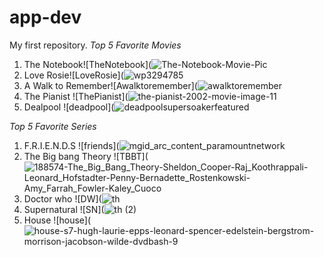 # app-dev
My first repository.
*Top 5 Favorite Movies*
1. The Notebook![TheNotebook](![The-Notebook-Movie-Pic](https://user-images.githubusercontent.com/102367231/207064682-861a737d-71a4-4b57-b5b1-f286267564ae.jpg)
2. Love Rosie![LoveRosie](![wp3294785](https://user-images.githubusercontent.com/102367231/207065448-1ef25981-2c4f-4f0d-8006-069b2b492a8c.jpg)
3. A Walk to Remember![Awalktoremember](![awalktoremember](https://user-images.githubusercontent.com/102367231/207066063-7d2a6231-f812-4c3c-b74f-116e48b3434f.jpg)
4. The Pianist ![ThePianist](![the-pianist-2002-movie-image-11](https://user-images.githubusercontent.com/102367231/207066490-c5f1eb4a-79b0-4a58-892b-0fdb45baecf7.jpg)
5. Dealpool ![deadpool](![deadpoolsupersoakerfeatured](https://user-images.githubusercontent.com/102367231/207067267-95cea0d9-dc29-4b50-b433-982e911733ff.jpg)

*Top 5 Favorite Series*
1. F.R.I.E.N.D.S ![friends](![mgid_arc_content_paramountnetwork](https://user-images.githubusercontent.com/102367231/207068192-e9ee2de9-9101-46f8-b04a-511d0048c0f2.jpg)
2. The Big bang Theory ![TBBT](![188574-The_Big_Bang_Theory-Sheldon_Cooper-Raj_Koothrappali-Leonard_Hofstadter-Penny-Bernadette_Rostenkowski-Amy_Farrah_Fowler-Kaley_Cuoco](https://user-images.githubusercontent.com/102367231/207070953-1b0a6de0-3ef1-4c20-aaca-95aee7f08350.jpg)
3. Doctor who ![DW](![th](https://user-images.githubusercontent.com/102367231/207071520-8b51ec82-2e49-4085-83f7-eaf5c2f0c9a9.jpg)
4. Supernatural ![SN](![th (2)](https://user-images.githubusercontent.com/102367231/207072420-c0157074-9139-4133-b739-3cb5dd21ec29.jpg)
5. House ![house](![house-s7-hugh-laurie-epps-leonard-spencer-edelstein-bergstrom-morrison-jacobson-wilde-dvdbash-9](https://user-images.githubusercontent.com/102367231/207072619-897a4b20-6faa-4ba8-a54a-341351f2853d.jpg)
